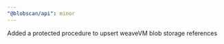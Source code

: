 ```yaml
---
"@blobscan/api": minor
---
```


Added a protected procedure to upsert weaveVM blob storage references
